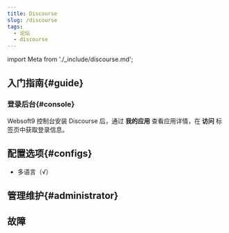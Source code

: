 ```yaml
---
title: Discourse
slug: /discourse
tags:
  - 论坛
  - discourse
---
```


import Meta from './_include/discourse.md';

<Meta name="meta" />

## 入门指南{#guide}  

### 登录后台{#console}

Websoft9 控制台安装 Discourse 后，通过 **我的应用** 查看应用详情，在 **访问** 标签页中获取登录信息。  

## 配置选项{#configs}

- 多语言（√）

## 管理维护{#administrator}

## 故障